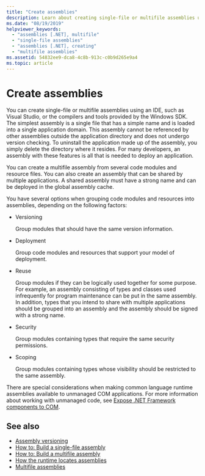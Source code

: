 ```yaml
---
title: "Create assemblies"
description: Learn about creating single-file or multifile assemblies using an IDE, such as Visual Studio, or the compilers and tools provided by the Windows SDK.
ms.date: "08/19/2019"
helpviewer_keywords:
  - "assemblies [.NET], multifile"
  - "single-file assemblies"
  - "assemblies [.NET], creating"
  - "multifile assemblies"
ms.assetid: 54832ee9-dca8-4c8b-913c-c0b9d265e9a4
ms.topic: article
---
```

# Create assemblies

You can create single-file or multifile assemblies using an IDE, such as Visual Studio, or the compilers and tools provided by the Windows SDK. The simplest assembly is a single file that has a simple name and is loaded into a single application domain. This assembly cannot be referenced by other assemblies outside the application directory and does not undergo version checking. To uninstall the application made up of the assembly, you simply delete the directory where it resides. For many developers, an assembly with these features is all that is needed to deploy an application.

You can create a multifile assembly from several code modules and resource files. You can also create an assembly that can be shared by multiple applications. A shared assembly must have a strong name and can be deployed in the global assembly cache.

You have several options when grouping code modules and resources into assemblies, depending on the following factors:

- Versioning

     Group modules that should have the same version information.

- Deployment

     Group code modules and resources that support your model of deployment.

- Reuse

     Group modules if they can be logically used together for some purpose. For example, an assembly consisting of types and classes used infrequently for program maintenance can be put in the same assembly. In addition, types that you intend to share with multiple applications should be grouped into an assembly and the assembly should be signed with a strong name.

- Security

     Group modules containing types that require the same security permissions.

- Scoping

     Group modules containing types whose visibility should be restricted to the same assembly.

There are special considerations when making common language runtime assemblies available to unmanaged COM applications. For more information about working with unmanaged code, see [Expose .NET Framework components to COM](../../framework/interop/exposing-dotnet-components-to-com.md).

## See also

- [Assembly versioning](versioning.md)
- [How to: Build a single-file assembly](../../framework/app-domains/build-single-file-assembly.md)
- [How to: Build a multifile assembly](../../framework/app-domains/build-multifile-assembly.md)
- [How the runtime locates assemblies](../../framework/deployment/how-the-runtime-locates-assemblies.md)
- [Multifile assemblies](../../framework/app-domains/multifile-assemblies.md)
